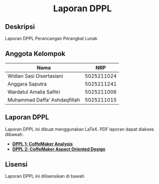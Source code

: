 <h1 align="center">Laporan DPPL</h1>

<p align="center">
</p>

## Deskripsi

Laporan DPPL Perancangan Perangkat Lunak

## Anggota Kelompok

| Nama                        | NRP        |
|-----------------------------|------------|
| Widian Sasi Disertasiani    | 5025211024 |
| Anggara Saputra             | 5025211241 |
| Wardatul Amalia Safitri     | 5025211006 |
| Muhammad Daffa’ Ashdaqfillah| 5025211015 |

## Laporan DPPL

Laporan DPPL ini dibuat menggunakan LaTeX. PDF laporan dapat diakses dibawah.

- [__DPPL 1: CoffeMaker Analysis__](https://daf2a.github.io/DPPL_Perancangan-Perangkat-Lunak/dppl-1.pdf)
- [__DPPL 2: CoffeMaker Aspect Oriented Design__](https://daf2a.github.io/DPPL_Perancangan-Perangkat-Lunak/dppl-2.pdf)

## Lisensi

Laporan DPPL ini dilisensikan di bawah 